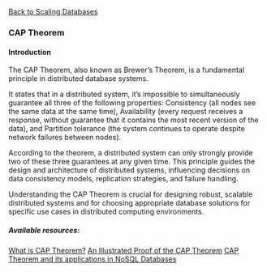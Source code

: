 [Back to Scaling Databases](./index.md)

### CAP Theorem

#### Introduction

The CAP Theorem, also known as Brewer’s Theorem, is a fundamental principle in distributed database systems.

It states that in a distributed system, it’s impossible to simultaneously guarantee all three of the following properties: Consistency (all nodes see the same data at the same time), Availability (every request receives a response, without guarantee that it contains the most recent version of the data), and Partition tolerance (the system continues to operate despite network failures between nodes).

According to the theorem, a distributed system can only strongly provide two of these three guarantees at any given time. This principle guides the design and architecture of distributed systems, influencing decisions on data consistency models, replication strategies, and failure handling.

Understanding the CAP Theorem is crucial for designing robust, scalable distributed systems and for choosing appropriate database solutions for specific use cases in distributed computing environments.

##### Available resources:

[What is CAP Theorem?]()
[An Illustrated Proof of the CAP Theorem]()
[CAP Theorem and its applications in NoSQL Databases]()
